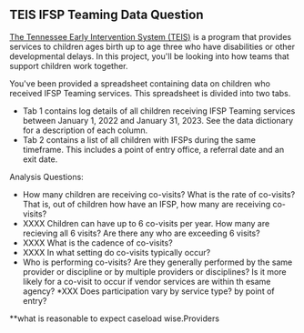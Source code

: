 ## TEIS IFSP Teaming Data Question

[The Tennessee Early Intervention System (TEIS)](https://www.tn.gov/didd/for-consumers/tennessee-early-intervention-system-teis.html) is a program that provides services to children ages birth up to age three who have disabilities or other developmental delays. In this project, you'll be looking into how teams that support children work together. 

You've been provided a spreadsheet containing data on children who received IFSP Teaming services. This spreadsheet is divided into two tabs.
* Tab 1 contains log details of all children receiving IFSP Teaming services between January 1, 2022 and January 31, 2023. See the data dictionary for a description of each column.
* Tab 2 contains a list of all children with IFSPs during the same timeframe. This includes a point of entry office, a referral date and an exit date.

Analysis Questions:
* How many children are receiving co-visits? What is the rate of co-visits? That is, out of children how have an IFSP, how many are receiving co-visits?
* XXXX Children can have up to 6 co-visits per year. How many are recieving all 6 visits? Are there any who are exceeding 6 visits?
* XXXX What is the cadence of co-visits?
* XXXX In what setting do co-visits typically occur?
* Who is performing co-visits? Are they generally performed by the same provider or discipline or by multiple providers or disciplines? Is it more likely for a co-visit to occur if vendor services are within th esame agency? 
*XXX  Does participation vary by service type? by point of entry?

**what is reasonable to expect caseload wise.Providers